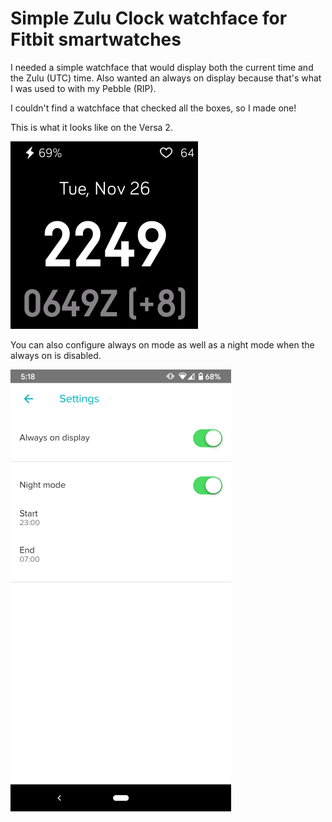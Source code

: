 # Simple Zulu Clock watchface for Fitbit smartwatches
I needed a simple watchface that would display both the current time and the Zulu (UTC) time.
Also wanted an always on display because that's what I was used to with my Pebble (RIP).

I couldn't find a watchface that checked all the boxes, so I made one!

This is what it looks like on the Versa 2.

![versa2 preview](doc/res/versa2.png)

You can also configure always on mode as well as a night mode when the always on is disabled.

![phone preview](doc/res/phone-companion.png)
